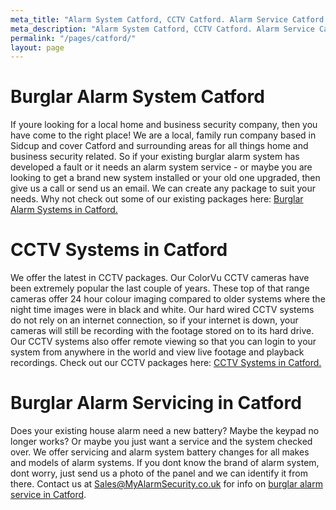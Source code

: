 ```yaml
---
meta_title: "Alarm System Catford, CCTV Catford. Alarm Service Catford - MyAlarm Security"
meta_description: "Alarm System Catford, CCTV Catford. Alarm Service Catford, Alarm Battery Replacement Catford, Home Alarm System Catford. Tel 020 8302 4065"
permalink: "/pages/catford/"
layout: page
---
```


# Burglar Alarm System Catford 

If youre looking for a local home and business security company, then you have come to the right place! We are a local, family run company based in Sidcup and cover Catford and surrounding areas for all things home and business security related. So if your existing burglar alarm system has developed a fault or it needs an alarm system service - or maybe you are looking to get a brand new system installed or your old one upgraded, then give us a call or send us an email. We can create any package to suit your needs. Why not check out some of our existing packages here: [Burglar Alarm Systems in Catford.](/categories/burglar-alarms/)

# CCTV Systems in Catford 

We offer the latest in CCTV packages. Our ColorVu CCTV cameras have been extremely popular the last couple of years. These top of that range cameras offer 24 hour colour imaging compared to older systems where the night time images were in black and white. Our hard wired CCTV systems do not rely on an internet connection, so if your internet is down, your cameras will still be recording with the footage stored on to its hard drive. Our CCTV systems also offer remote viewing so that you can login to your system from anywhere in the world and view live footage and playback recordings. Check out our CCTV packages here: [CCTV Systems in Catford.](/categories/cctv/)

# Burglar Alarm Servicing in Catford 

Does your existing house alarm need a new battery? Maybe the keypad no longer works? Or maybe you just want a service and the system checked over. We offer servicing and alarm system battery changes for all makes and models of alarm systems. If you dont know the brand of alarm system, dont worry, just send us a photo of the panel and we can identify it from there. Contact us at <Sales@MyAlarmSecurity.co.uk> for info on [burglar alarm service in Catford](/categories/servicing-and-repairs/).
